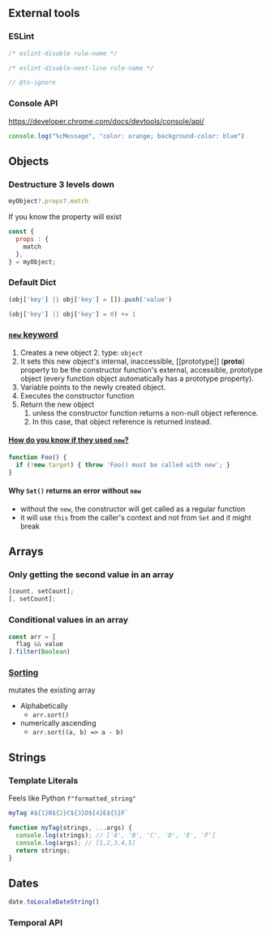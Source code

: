 ## External tools

### ESLint

```javascript
/* eslint-disable rule-name */

/* eslint-disable-next-line rule-name */

// @ts-ignore
```

### Console API
https://developer.chrome.com/docs/devtools/console/api/
```javascript
console.log("%cMessage", "color: orange; background-color: blue")
```

## Objects

### Destructure 3 levels down

```javascript
myObject?.props?.match
```

If you know the property will exist
```javascript
const {
  props : {
    match
  },
} = myObject;
```

### Default Dict

```javascript
(obj['key'] || obj['key'] = []).push('value')

(obj['key'] || obj['key'] = 0) += 1
```


### [`new` keyword](https://developer.mozilla.org/en-US/docs/Web/JavaScript/Reference/Operators/new#description)

1. Creates a new object
    2. type: `object`
2. It sets this new object's internal, inaccessible, [[prototype]] (__proto__) property to be the constructor function's external, accessible, prototype object (every function object automatically has a prototype property).
3. Variable points to the newly created object.
4. Executes the constructor function
5. Return the new object
    1. unless the constructor function returns a non-null object reference.
    2. In this case, that object reference is returned instead.

#### [How do you know if they used `new`?](https://developer.mozilla.org/en-US/docs/Web/JavaScript/Reference/Operators/new.target)

```javascript
function Foo() {
  if (!new.target) { throw 'Foo() must be called with new'; }
}
```

#### Why `Set()` returns an error without `new`

* without the `new`, the constructor will get called as a regular function
* it will use `this` from the caller's context and not from `Set` and it might break


## Arrays

### Only getting the second value in an array

```javascript
[count, setCount];
[, setCount];

```

### Conditional values in an array
```javascript
const arr = [
  flag && value
].filter(Boolean)
```

### [Sorting](https://developer.mozilla.org/en-US/docs/Web/JavaScript/Reference/Global_Objects/Array/sort)

mutates the existing array

- Alphabetically
    - `arr.sort()`
- numerically ascending
    - `arr.sort((a, b) => a - b)`


## Strings

### Template Literals

Feels like Python `f"formatted_string"`

```javascript
myTag`A${1}B${2}C${3}D${4}E${5}F`

function myTag(strings, ...args) {
  console.log(strings); // ['A', 'B', 'C', 'D', 'E', 'F']
  console.log(args); // [1,2,3,4,5]
  return strings;
}
```


## Dates
```javascript
date.toLocaleDateString()
```

### Temporal API
